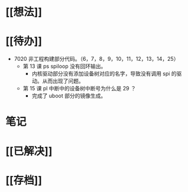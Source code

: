 # [[想法]]

# [[待办]]
- 7020 非工程构建部分代码。（6，7，8，9，10，11，12，13，14，25）
	- 第 13 课 ps spiloop 没有回环输出。
		- 内核驱动部分没有添加设备树对应的名字，导致没有调用 spi 的驱动。从而出现了问题。
	- 第 15 课 pl 中断中的设备树中断号为什么是 29 ？
		- 完成了 uboot 部分的镜像生成。
# 笔记

# [[已解决]]

# [[存档]]